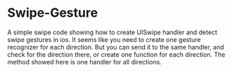 # Swipe-Gesture

A simple swipe code showing how to create UISwipe handler and detect swipe gestures in ios.
It seems like you need to create one gesture recognizer for each direction. But you can send it to the same handler, and check for the direction there, or create one function for each direction. The method showed here is one handler for all directions.
